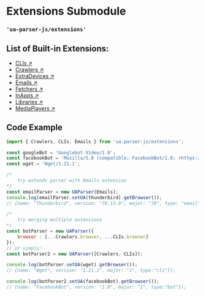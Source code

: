 # Extensions Submodule

### `'ua-parser-js/extensions'`

## List of Built-in Extensions:

- [CLIs ↗](clis.md)
- [Crawlers ↗](crawlers.md)
- [ExtraDevices ↗](extra-devices.md)
- [Emails ↗](emails.md)
- [Fetchers ↗](fetchers.md)
- [InApps ↗](inapps.md)
- [Libraries ↗](libraries.md)
- [MediaPlayers ↗](media-players.md)

## Code Example

```js
import { Crawlers, CLIs, Emails } from 'ua-parser-js/extensions';

const googleBot = 'Googlebot-Video/1.0';
const facebookBot = 'Mozilla/5.0 (compatible; FacebookBot/1.0; +https://developers.facebook.com/docs/sharing/webmasters/facebookbot/)';
const wget = 'Wget/1.21.1';

/*
    try extends parser with Emails extension
*/
const emailParser = new UAParser(Emails);
console.log(emailParser.setUA(thunderbird).getBrowser());
// {name: "Thunderbird", version: "78.13.0", major: "78", type: "email"});

/*
    try merging multiple extensions
*/
const botParser = new UAParser({ 
    browser : [...Crawlers.browser, ...CLIs.browser]
});
// or simply:
const botParser2 = new UAParser([Crawlers, CLIs]);

console.log(botParser.setUA(wget).getBrowser());
// {name: "Wget", version: "1.21.1", major: "1", type:"cli"});

console.log(botParser2.setUA(facebookBot).getBrowser());
// {name: "FacebookBot", version: "1.0", major: "1", type:"bot"});
```